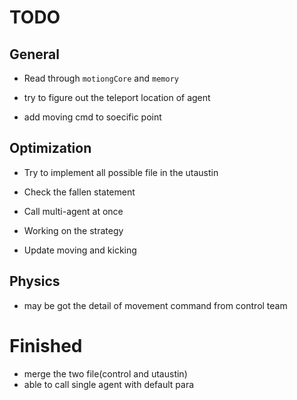 # TODO

## General

 - Read through `motiongCore` and `memory`

 - try to figure out the teleport location of agent

 - add moving cmd to soecific point 

## Optimization
 - Try to implement all possible file in the utaustin

 - Check the fallen statement

 - Call multi-agent at once

 - Working on the strategy

 - Update moving and kicking

## Physics
 - may be got the detail of movement command from control team


# Finished

 - merge the two file(control and utaustin)
 - able to call single agent with default para
